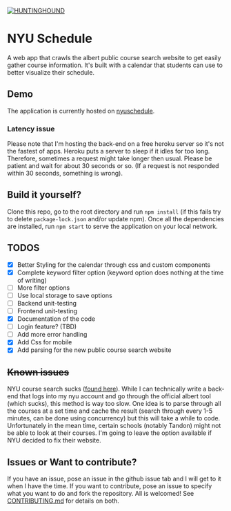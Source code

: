 [![HUNTINGHOUND](https://circleci.com/gh/HUNTINGHOUND/nyuschedule.svg?style=svg)](https://app.circleci.com/pipelines/github/HUNTINGHOUND/nyuschedule)
# NYU Schedule
A web app that crawls the albert public course search website to get easily gather course information. It's built with a calendar that students can use to better visualize their schedule.

## Demo
The application is currently hosted on [nyuschedule](https://www.nyuschedule.com).

### Latency issue
Please note that I'm hosting the back-end on a free heroku server so it's not the fastest of apps. Heroku puts a server to sleep if it idles for too long. Therefore, sometimes a request might take longer then usual. Please be patient and wait for about 30 seconds or so. (If a request is not responded within 30 seconds, something is wrong).

## Build it yourself?
Clone this repo, go to the root directory and run `npm install` (if this fails try to delete `package-lock.json` and/or update npm). Once all the dependencies are installed, run `npm start` to serve the application on your local network.


## TODOS
- [x] Better Styling for the calendar through css and custom components
- [x] Complete keyword filter option (keyword option does nothing at the time of writing)
- [ ] More filter options
- [ ] Use local storage to save options
- [ ] Backend unit-testing
- [ ] Frontend unit-testing
- [x] Documentation of the code
- [ ] Login feature? (TBD)
- [ ] Add more error handling
- [x] Add Css for mobile
- [x] Add parsing for the new public course search website

## ~~Known issues~~
NYU course search sucks ([found here](https://m.albert.nyu.edu/app/catalog/classSearch)). While I can technically write a back-end that logs into my nyu account and go through the official albert tool (which sucks), this method is way too slow. One idea is to parse through all the courses at a set time and cache the result (search through every 1-5 minutes, can be done using concurrency) but this will take a while to code. Unfortunately in the mean time, certain schools (notably Tandon) might not be able to look at their courses. I'm going to leave the option available if NYU decided to fix their website.

## Issues or Want to contribute?
If you have an issue, pose an issue in the github issue tab and I will get to it when I have the time. If you want to contribute, pose an issue to specify what you want to do and fork the repository. All is welcomed! See [CONTRIBUTING.md](CONTRIBUTING.md) for details on both.

